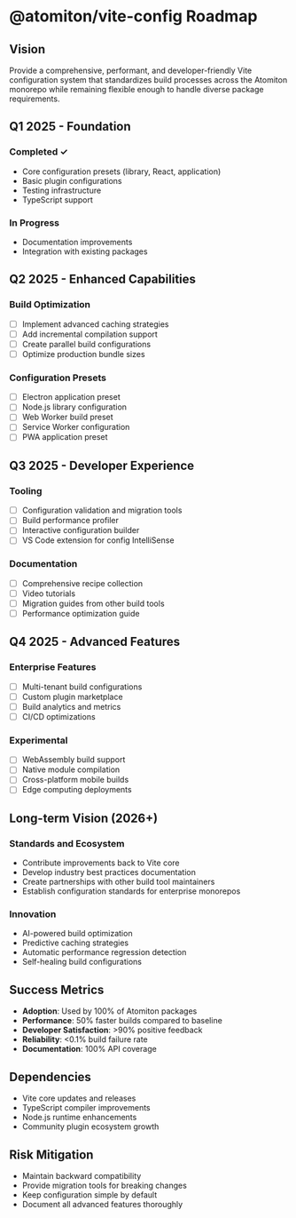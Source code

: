 # @atomiton/vite-config Roadmap

## Vision

Provide a comprehensive, performant, and developer-friendly Vite configuration system that standardizes build processes across the Atomiton monorepo while remaining flexible enough to handle diverse package requirements.

## Q1 2025 - Foundation

### Completed ✓

- Core configuration presets (library, React, application)
- Basic plugin configurations
- Testing infrastructure
- TypeScript support

### In Progress

- Documentation improvements
- Integration with existing packages

## Q2 2025 - Enhanced Capabilities

### Build Optimization

- [ ] Implement advanced caching strategies
- [ ] Add incremental compilation support
- [ ] Create parallel build configurations
- [ ] Optimize production bundle sizes

### Configuration Presets

- [ ] Electron application preset
- [ ] Node.js library configuration
- [ ] Web Worker build preset
- [ ] Service Worker configuration
- [ ] PWA application preset

## Q3 2025 - Developer Experience

### Tooling

- [ ] Configuration validation and migration tools
- [ ] Build performance profiler
- [ ] Interactive configuration builder
- [ ] VS Code extension for config IntelliSense

### Documentation

- [ ] Comprehensive recipe collection
- [ ] Video tutorials
- [ ] Migration guides from other build tools
- [ ] Performance optimization guide

## Q4 2025 - Advanced Features

### Enterprise Features

- [ ] Multi-tenant build configurations
- [ ] Custom plugin marketplace
- [ ] Build analytics and metrics
- [ ] CI/CD optimizations

### Experimental

- [ ] WebAssembly build support
- [ ] Native module compilation
- [ ] Cross-platform mobile builds
- [ ] Edge computing deployments

## Long-term Vision (2026+)

### Standards and Ecosystem

- Contribute improvements back to Vite core
- Develop industry best practices documentation
- Create partnerships with other build tool maintainers
- Establish configuration standards for enterprise monorepos

### Innovation

- AI-powered build optimization
- Predictive caching strategies
- Automatic performance regression detection
- Self-healing build configurations

## Success Metrics

- **Adoption**: Used by 100% of Atomiton packages
- **Performance**: 50% faster builds compared to baseline
- **Developer Satisfaction**: >90% positive feedback
- **Reliability**: <0.1% build failure rate
- **Documentation**: 100% API coverage

## Dependencies

- Vite core updates and releases
- TypeScript compiler improvements
- Node.js runtime enhancements
- Community plugin ecosystem growth

## Risk Mitigation

- Maintain backward compatibility
- Provide migration tools for breaking changes
- Keep configuration simple by default
- Document all advanced features thoroughly